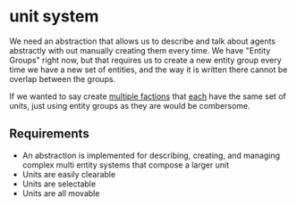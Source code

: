 
# unit system

We need an abstraction that allows us to describe and talk about agents abstractly with out manually creating them every time. We have "Entity Groups" right now, but that requires us to create a new entity group every time we have a new set of entities, and the way it is written there cannot be overlap between the groups.

If we wanted to say create [multiple factions](multiple%20factions.md) that [each](../../docs/Pools/Dynamic/each.md) have the same set of units, just using entity groups as they are would be combersome.

## Requirements

- An abstraction is implemented for describing, creating, and managing complex multi 
  entity systems that compose a larger unit
- Units are easily clearable
- Units are selectable
- Units are all movable

